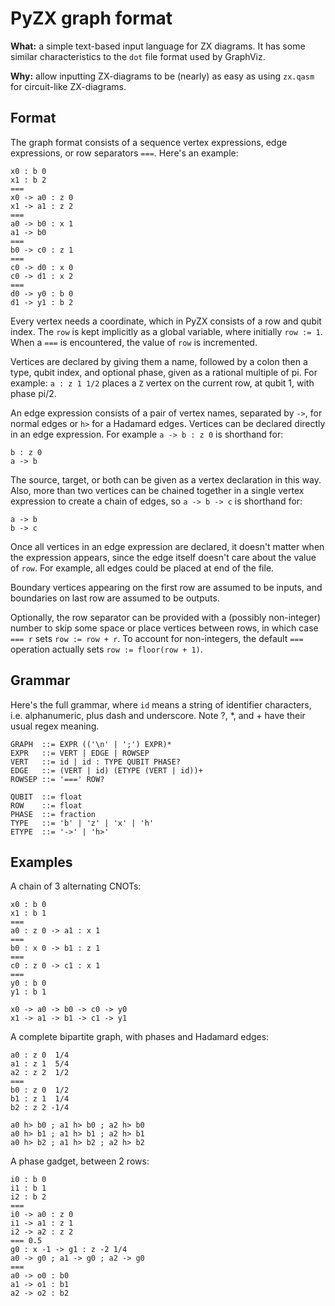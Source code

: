 # PyZX graph format

**What:** a simple text-based input language for ZX diagrams. It has some similar characteristics to the `dot` file format used by GraphViz.

**Why:** allow inputting ZX-diagrams to be (nearly) as easy as using `zx.qasm` for circuit-like ZX-diagrams.

## Format

The graph format consists of a sequence vertex expressions, edge expressions, or row separators `===`. Here's an example:

```
x0 : b 0
x1 : b 2
===
x0 -> a0 : z 0
x1 -> a1 : z 2
===
a0 -> b0 : x 1
a1 -> b0
===
b0 -> c0 : z 1
===
c0 -> d0 : x 0
c0 -> d1 : x 2
===
d0 -> y0 : b 0
d1 -> y1 : b 2
```

Every vertex needs a coordinate, which in PyZX consists of a row and qubit index. The `row` is kept implicitly as a global variable, where initially `row := 1`. When a `===` is encountered, the value of `row` is incremented.

Vertices are declared by giving them a name, followed by a colon then a type, qubit index, and optional phase, given as a rational multiple of pi. For example: `a : z 1 1/2` places a `Z` vertex on the current row, at qubit 1, with phase pi/2.

An edge expression consists of a pair of vertex names, separated by `->`, for normal edges or `h>` for a Hadamard edges. Vertices can be declared directly in an edge expression. For example `a -> b : z 0` is shorthand for:

```
b : z 0
a -> b
```

The source, target, or both can be given as a vertex declaration in this way. Also, more than two vertices can be chained together in a single vertex expression to create a chain of edges, so `a -> b -> c` is shorthand for:

```
a -> b
b -> c
```

Once all vertices in an edge expression are declared, it doesn't matter when the expression appears, since the edge itself doesn't care about the value of `row`. For example, all edges could be placed at end of the file.

Boundary vertices appearing on the first row are assumed to be inputs, and boundaries on last row are assumed to be outputs.

Optionally, the row separator can be provided with a (possibly non-integer) number to skip some space or place vertices between rows, in which case `=== r` sets `row := row + r`. To account for non-integers, the default `===` operation actually sets `row := floor(row + 1)`.


## Grammar

Here's the full grammar, where `id` means a string of identifier characters, i.e. alphanumeric, plus dash and underscore. Note ?, *, and + have their usual regex meaning.

``` 
GRAPH  ::= EXPR (('\n' | ';') EXPR)*
EXPR   ::= VERT | EDGE | ROWSEP
VERT   ::= id | id : TYPE QUBIT PHASE?
EDGE   ::= (VERT | id) (ETYPE (VERT | id))+
ROWSEP ::= '===' ROW?

QUBIT  ::= float
ROW    ::= float
PHASE  ::= fraction
TYPE   ::= 'b' | 'z' | 'x' | 'h'
ETYPE  ::= '->' | 'h>'
```

## Examples

A chain of 3 alternating CNOTs:

```
x0 : b 0
x1 : b 1
===
a0 : z 0 -> a1 : x 1
===
b0 : x 0 -> b1 : z 1
===
c0 : z 0 -> c1 : x 1
===
y0 : b 0
y1 : b 1

x0 -> a0 -> b0 -> c0 -> y0
x1 -> a1 -> b1 -> c1 -> y1

```

A complete bipartite graph, with phases and Hadamard edges:

```
a0 : z 0  1/4
a1 : z 1  5/4
a2 : z 2  1/2
===
b0 : z 0  1/2
b1 : z 1  1/4
b2 : z 2 -1/4

a0 h> b0 ; a1 h> b0 ; a2 h> b0
a0 h> b1 ; a1 h> b1 ; a2 h> b1
a0 h> b2 ; a1 h> b2 ; a2 h> b2
```

A phase gadget, between 2 rows:

```
i0 : b 0
i1 : b 1
i2 : b 2
===
i0 -> a0 : z 0
i1 -> a1 : z 1
i2 -> a2 : z 2
=== 0.5
g0 : x -1 -> g1 : z -2 1/4
a0 -> g0 ; a1 -> g0 ; a2 -> g0
===
a0 -> o0 : b0
a1 -> o1 : b1
a2 -> o2 : b2
```

